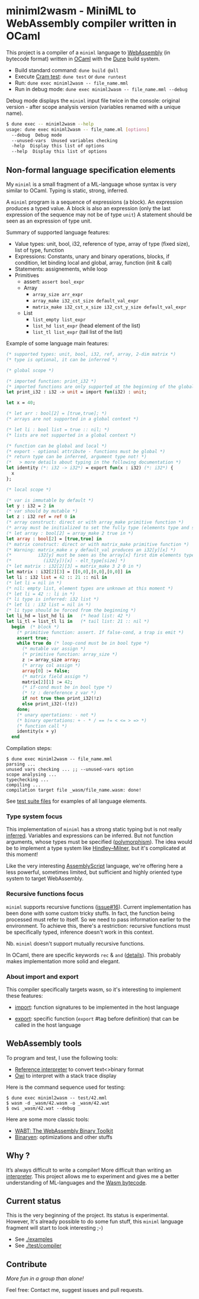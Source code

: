 # miniml2wasm - MiniML to WebAssembly compiler written in OCaml

This project is a compiler of a `miniml` language to [WebAssembly](https://webassembly.org) (in bytecode format)
written in [OCaml](https://ocaml.org) with the [Dune](https://dune.build) build system.

- Build standard command: `dune build @all`
- Execute [Cram test](https://dune.readthedocs.io/en/stable/tests.html): `dune test` or `dune runtest`
- Run: `dune exec miniml2wasm -- file_name.mml`
- Run in debug mode: `dune exec miniml2wasm -- file_name.mml --debug`

Debug mode displays the `miniml` input file twice in the console:
original version - after scope analysis version (variables renamed with a unique name).

```sh
$ dune exec -- miniml2wasm --help
usage: dune exec miniml2wasm -- file_name.ml [options]
  --debug  Debug mode
  --unused-vars  Unused variables checking
  -help  Display this list of options
  --help  Display this list of options
```

## Non-formal language specification elements

My `miniml` is a small fragment of a ML-language whose syntax is very similar to OCaml.
Typing is static, strong, inferred.

A `miniml` program is a sequence of expressions (a block).
An expression produces a typed value.
A block is also an expression (only the last expression of the sequence may not be of type `unit`)
A statement should be seen as an expression of type unit.

Summary of supported language features:

- Value types: unit, bool, i32, reference of type, array of type (fixed size), list of type, function
- Expressions: Constants, unary and binary operations, blocks, if condition, let binding local and global, array, function (init & call)
- Statements: assignements, while loop
- Primitives
  - assert: `assert bool_expr`
  - Array
    - `array_size arr_expr`
    - `array_make i32_cst_size default_val_expr`
    - `matrix_make i32_cst_x_size i32_cst_y_size default_val_expr`
  - List
    - `list_empty list_expr`
    - `list_hd list_expr` (head element of the list)
    - `list_tl list_expr` (tail list of the list)

Example of some language main features:

<!-- $MDX file=test/42.mml -->
```ml
(* supported types: unit, bool, i32, ref, array, 2-dim matrix *)
(* type is optional, it can be inferred *)

(* global scope *)

(* imported function: print_i32 *)
(* imported functions are only supported at the beginning of the global scope *)
let print_i32 : i32 -> unit = import fun(i32) : unit;

let x = 40;

(* let arr : bool[2] = [true,true]; *)
(* arrays are not supported in a global context *)

(* let li : bool list = true :: nil; *)
(* lists are not supported in a global context *)

(* function can be global and local *)
(* export - optional attribute - functions must be global *)
(* return type can be inferred, argument type not! *)
(*   > more details about typing in the following documentation *)
let identity (*: i32 -> i32*) = export fun(x : i32) (*: i32*) {
  x
};

(* local scope *)

(* var is immutable by default *)
let y : i32 = 2 in
(* var should by mutable *)
let z : i32 ref = ref 0 in
(* array construct: direct or with array_make primitive function *)
(* array must be initialized to set the fully type (elements type and size) *)
(* let array : bool[2] = array_make 2 true in *)
let array : bool[2] = [true,true] in
(* matrix construct: direct or with matrix_make primitive function *)
(* Warning: matrix_make x y default_val produces an i32[y][x] *)
(*          i32[y] must be seen as the array[x] first dim elements type *)
(*            (i32[y])[x] - elt_type[size] *)
(* let matrix : i32[2][3] = matrix_make 3 2 0 in *)
let matrix : i32[2][3] = [[0,0],[0,0],[0,0]] in
let li : i32 list = 42 :: 21 :: nil in
(* let li = nil in *)
(* nil: empty list, element types are unknown at this moment *)
(* let li = 42 :: li in *)
(* li type is inferred: i32 list *)
(* let li : i32 list = nil in *)
(* li type should be forced from the beginning *)
let li_hd = list_hd li in   (* head list: 42 *)
let li_tl = list_tl li in   (* tail list: 21 :: nil *)
  begin  (* block *)
    (* primitive function: assert. If false-cond, a trap is emit *)
    assert true;
    while true do (* loop-cond must be in bool type *)
      (* mutable var assign *)
      (* primitive function: array_size *)
      z := array_size array;
      (* array col assign *)
      array[0] := false;
      (* matrix field assign *)
      matrix[2][1] := 42;
      (* if-cond must be in bool type *)
      (* !z : dereference z var *)
      if not true then print_i32(!z)
      else print_i32(-(!z))
    done;
    (* unary opertations: - not *)
    (* binary opertations: + - * / == != < <= > => *)
    (* function call *)
    identity(x + y)
  end
```

Compilation steps:

```shell-session
$ dune exec miniml2wasm -- file_name.mml
parsing ...
unused vars checking ... ;; --unused-vars option
scope analysing ...
typechecking ...
compiling ...
compilation target file _wasm/file_name.wasm: done!
```

See [test suite files](https://github.com/epatrizio/miniml2wasm/tree/main/test/) for examples of all language elements.

### Type system focus

This implementation of `miniml` has a strong static typing but is not really [inferred](https://en.wikipedia.org/wiki/Type_inference).
Variables and expressions can be inferred. But not function arguments, whose types must be specified
([polymorphism](https://en.wikipedia.org/wiki/Parametric_polymorphism)). The idea would be to implement a type system like
[Hindley–Milner](https://en.wikipedia.org/wiki/Hindley%E2%80%93Milner_type_system), but it's complicated at this moment!

Like the very interesting [AssemblyScript](https://www.assemblyscript.org) language,
we're offering here a less powerful, sometimes limited, but sufficient and highly oriented type system to target WebAssembly.

### Recursive functions focus

`miniml` supports recursive functions ([issue#16](https://github.com/epatrizio/miniml2wasm/issues/16)).
Current implementation has been done with some custom tricky stuffs.
In fact, the function being processed must refer to itself. So we need to pass information earlier to the environment.
To achieve this, there's a restriction: recursive functions must be specifically typed, inference doesn't work in this context.

Nb. `miniml` doesn't support mutually recursive functions.

In OCaml, there are specific keywords `rec` & `and` ([details](https://ocamlbook.org/recursive-functions/)).
This probably makes implementation more solid and elegant.

### About import and export

This compiler specifically targets wasm, so it's interesting to implement these features:

- [import](https://webassembly.github.io/spec/core/binary/modules.html#binary-importsec):
function signatures to be implemented in the host language

- [export](https://webassembly.github.io/spec/core/binary/modules.html#binary-exportsec):
specific function (`export` #tag before definition) that can be called in the host language

## WebAssembly tools

To program and test, I use the following tools:

- [Reference interpreter](https://github.com/WebAssembly/spec/tree/main/interpreter) to convert text<>binary format
- [Owi](https://github.com/OCamlPro/owi) to interpret with a stack trace display

Here is the command sequence used for testing:

```shell-session
$ dune exec miniml2wasm -- test/42.mml
$ wasm -d _wasm/42.wasm -o _wasm/42.wat
$ owi _wasm/42.wat --debug
```

Here are some more classic tools:

- [WABT: The WebAssembly Binary Toolkit](https://github.com/WebAssembly/wabt)
- [Binaryen](https://github.com/WebAssembly/binaryen): optimizations and other stuffs

## Why ?

It’s always difficult to write a compiler! More difficult than writing an [interpreter](https://github.com/epatrizio/ola/).
This project allows me to experiment and gives me a better understanding of ML-languages
and the [Wasm bytecode](https://webassembly.github.io/spec/core/binary/index.html).

## Current status

This is the very beginning of the project. Its status is experimental.\
However, It's already possible to do some fun stuff, this `miniml` language fragment will start to look interesting ;-)

- See [./examples](https://github.com/epatrizio/miniml2wasm/tree/main/examples)
- See [./test/compiler](https://github.com/epatrizio/miniml2wasm/tree/main/test/compiler)

## Contribute

*More fun in a group than alone!*

Feel free: Contact me, suggest issues and pull requests.
